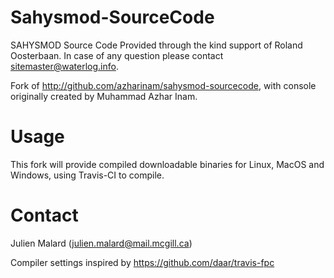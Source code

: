 # Sahysmod-SourceCode
SAHYSMOD Source Code
Provided through the kind support of Roland Oosterbaan.
In case of any question please contact sitemaster@waterlog.info.

Fork of http://github.com/azharinam/sahysmod-sourcecode, with console originally created by Muhammad Azhar Inam.

# Usage
This fork will provide compiled downloadable binaries for Linux, MacOS and Windows,
using Travis-CI to compile.

# Contact 
Julien Malard (julien.malard@mail.mcgill.ca)

Compiler settings inspired by https://github.com/daar/travis-fpc